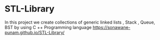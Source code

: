 # STL-Library
In this project we create collections of generic linked lists , Stack , Queue, BST by using C ++ Programming language
https://sonawane-punam.github.io/STL-Library/
